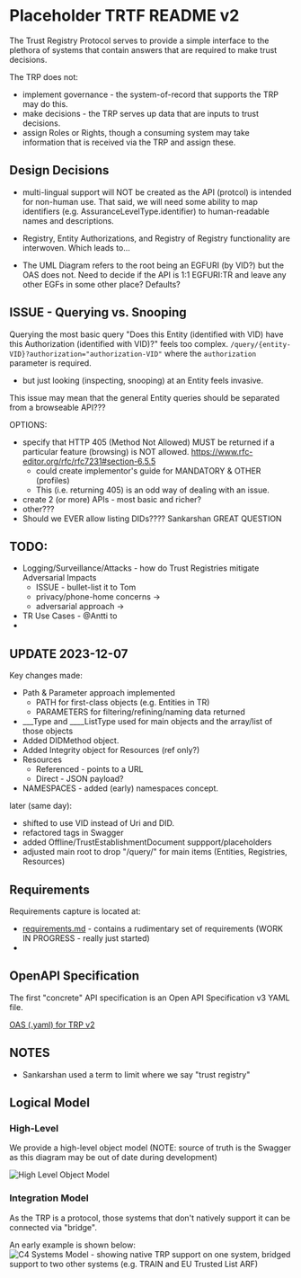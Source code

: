 # Placeholder TRTF README v2

The Trust Registry Protocol serves to provide a simple interface to the plethora of systems that contain answers that are required to make trust decisions. 

The TRP does not:  
  * implement governance - the system-of-record that supports the TRP may do this.
  * make decisions - the TRP serves up data that are inputs to trust decisions.
  * assign Roles or Rights, though a consuming system may take information that is received via the TRP and assign these.



## Design Decisions

* multi-lingual support will NOT be created as the API (protcol) is intended for non-human use. That said, we will need some ability to map identifiers (e.g. AssuranceLevelType.identifier) to human-readable names and descriptions. 
* Registry, Entity Authorizations, and Registry of Registry functionality are interwoven. Which leads to...

* The UML Diagram refers to the root being an EGFURI (by VID?) but the OAS does not. Need to decide if the API is 1:1 EGFURI:TR and leave any other EGFs in some other place? Defaults?



## ISSUE - Querying vs. Snooping

Querying the most basic query "Does this Entity (identified with VID) have this Authorization (identified with VID)?" feels too complex.
  `/query/{entity-VID}?authorization="authorization-VID"` where the `authorization` parameter is required.
  * but just looking (inspecting, snooping) at an Entity feels invasive.

This issue may mean that the general Entity queries should be separated from a browseable API???

OPTIONS:

* specify that HTTP 405 (Method Not Allowed) MUST be returned if a particular feature (browsing) is NOT allowed. https://www.rfc-editor.org/rfc/rfc7231#section-6.5.5 
  * could create implementor's guide for MANDATORY & OTHER (profiles)
  * This (i.e. returning 405) is an odd way of dealing with an issue. 
* create 2 (or more) APIs - most basic and richer?
* other???
* Should we EVER allow listing DIDs???? Sankarshan GREAT QUESTION

## TODO:

* Logging/Surveillance/Attacks - how do Trust Registries mitigate Adversarial Impacts
  * ISSUE - bullet-list it to Tom
  * privacy/phone-home concerns -> 
  * adversarial approach -> 
* TR Use Cases - @Antti to 
* 

## UPDATE 2023-12-07

Key changes made:
  * Path & Parameter approach implemented
    * PATH for first-class objects (e.g. Entities in TR)
    * PARAMETERS for filtering/refining/naming data returned
  * ___Type and ____ListType used for main objects and the array/list of those objects
  * Added DIDMethod object.
  * Added Integrity object for Resources (ref only?)
  * Resources
    * Referenced - points to a URL
    * Direct - JSON payload?
  * NAMESPACES - added (early) namespaces concept. 

later (same day):

* shifted to use VID instead of Uri and DID.
* refactored tags in Swagger
* added Offline/TrustEstablishmentDocument suppport/placeholders
* adjusted main root to drop "/query/" for main items (Entities, Registries, Resources)


## Requirements

Requirements capture is located at:

* [requirements.md](../v2/requirements.md) - contains a rudimentary set of requirements (WORK IN PROGRESS - really just started)
* 



## OpenAPI Specification

The first "concrete" API specification is an Open API Specification v3 YAML file. 

[OAS (.yaml) for TRP v2](../v2/api/WIP.toip.trustregistry.api.yaml)



## NOTES

* Sankarshan used a term to limit where we say "trust registry" 



## Logical Model


### High-Level

We provide a high-level object model (NOTE: source of truth is the Swagger as this diagram may be out of date during development)

![High Level Object Model](../out/v2/logical/highlevel/highlevel.svg)



### Integration Model

As the TRP is a protocol, those systems that don't natively support it can be connected via "bridge". 

An early example is shown below:
![C4 Systems Model - showing native TRP support on one system, bridged support to two other systems (e.g. TRAIN and EU Trusted List ARF)](../out/v2/logical/protocol-bridging/protocol-bridging.svg)


